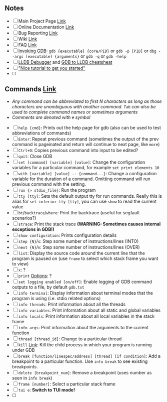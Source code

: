 ## Notes
- [ ] Main Project Page [Link](https://sourceware.org/gdb/)
- [ ] Online Documentation [Link](https://sourceware.org/gdb/current/onlinedocs/gdb)
- [ ] Bug Reporting [Link](https://www.gnu.org/software/gdb/bugs/)
- [ ] Wiki [Link](https://sourceware.org/gdb/wiki/)
- [ ] FAQ [Link](https://sourceware.org/gdb/wiki/FAQ)
- [ ] [Invoking GDB](https://sourceware.org/gdb/current/onlinedocs/gdb#Invocation): `gdb {executable} {core/PID}` or `gdb -p [PID]` or `dbg --args [executable] {arguments}` or `gdb -q` or `gdb -help`
- [ ] [LLDB Debugger](https://lldb.llvm.org/) and [GDB to LLDB cheatsheat](https://lldb.llvm.org/use/map.html)
- [ ] ["Nice tutorial to get you started"](http://www.unknownroad.com/rtfm/gdbtut/gdbtoc.html)
- [ ] 
## Commands [Link](https://sourceware.org/gdb/current/onlinedocs/gdb#Commands)
- *Any command can be abbreviated to first N characters as long as those characters are unambiguous with another command. `Tab` can also be used to complete command names or sometimes arguments*
- *Comments are denoted with `#` symbol*
- [ ] `help {cmd}`: Prints out the help page for gdb (also can be used to test abbreviations of commands)
- [ ] `Enter`: Repeat previous command (sometimes the output of the prev command is pageinated and return will continue to next page, like `more`)
- [ ] `Ctrl+O`: Copies previous command into input to be edited?
- [ ] `quit`: Close GDB
- [ ] `set [command] [variable] [value]`: Change the configuration variables for a particular command, for example `set print elements 10`
- [ ] `with [variable] [value] -- {command...}`: Change a configuration variable for the duration of a command. Omitting command will run previous command with the setting.
- [ ] `run {> stdio_file}`: Run the program
- [ ] `tty [tty]`: Sets the default output tty for run commands. Really this is alias for `set inferior-tty [tty]`, you can use `show` to read the current value
- [ ] `bt`/`backtrace`/`where`: Print the backtrace (useful for segfault scenarios?)
- [ ] `strace`: Print the stack trace **(WARNING: Sometimes causes internal exceptions in GDB!)**
- [ ] `show configuration`: Prints configuration details
- [ ] `step {N}`/`s`: Step some number of instructions/lines (INTO)
- [ ] `next {N}`/`n`: Step some number of instructions/lines (OVER)
- [ ] `list`: Display the source code around the current line that the program is paused on (use `frame` to select which stack frame you want to view)
- [ ] `x`: ?
- [ ] `print` [Options](https://sourceware.org/gdb/current/onlinedocs/gdb#print-options): ?
- [ ] `set logging enabled [on/off]`: Enable logging of GDB command outputs to a file, by default `gdb.txt`
- [ ] `info terminal`: Display information about terminal modes that the program is using (i.e. stdio related options)
- [ ] `info threads`: Print information about all the threads
- [ ] `info variables`: Print information about all static and global variables
- [ ] `info locals`: Print information about all local variables in the stack frame
- [ ] `info args`: Print information about the arguments to the current function
- [ ] `thread [thread_id]`: Change to a particular thread
- [ ] `kill` [Link](https://sourceware.org/gdb/current/onlinedocs/gdb.html/Kill-Process.html): Kill the child process in which your program is running under GDB
- [ ] `break [function/linespec/address] [thread] [if condition]`: Add a breakpoint to a particular function. Use `info break` to see existing breakpoints.
- [ ] `delete [breakpoint_num]`: Remove a breakpoint (uses number as seen in `info break`)
- [ ] `frame [number]`: Select a particular stack frame
- [ ] `tui e`: **Switch to TUI mode!**
- [ ] 